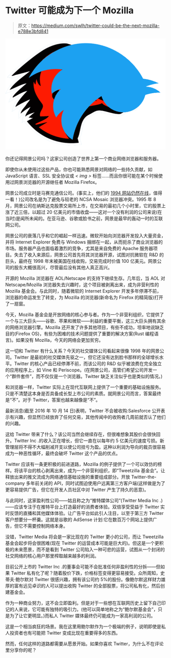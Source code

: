 # Twitter 可能成为下一个 Mozilla

> 原文：<https://medium.com/swlh/twitter-could-be-the-next-mozilla-e788e3bfd841>

![](img/a1b80116abd21b366e599a70dcbc9589.png)

你还记得网景公司吗？这家公司创造了世界上第一个商业网络浏览器和服务器。

即使你从未使用过这些产品，你也可能熟悉网景对网络的一些持久贡献，如 JavaScript 语言、SSL 安全协议或 *< img >* 标签……而且你很可能在某个时候使用过网景浏览器的开源继任者 Mozilla Firefox。

网景公司成立时是马赛克通信公司。(事实上，他们的 [1994 网站仍然在线](http://home.mcom.com)，值得一看！)公司改名是为了避免与较老的 NCSA Mosaic 浏览器冲突。1995 年 8 月，网景公司在纳斯达克股票交易所上市，在交易的最初几个小时里，它的股票上涨了近三倍，以超过 20 亿美元的市值收盘——这对一个没有利润的公司来说(在当时)是闻所未闻的。在亚马逊、谷歌或脸书之前，网景是最早的轰动一时的互联网公司。

网景公司的衰落几乎和它的崛起一样迅速。微软开始向浏览器开发投入大量资金，并将 Internet Explorer 免费与 Windows 捆绑在一起，从而扼杀了商业浏览器的市场。服务器产品也面临着激烈的竞争，尤其是来自免费的 Apache 服务器项目。失去了收入来源后，网景公司首先将其浏览器开源，试图对抗微软在 R&D 的巨头，最终在 1998 年末被美国在线收购，交易完成时价值 100 亿美元。网景公司的股东大概很高兴，尽管最后没有其他人真正高兴。

开源的 Mozilla 浏览器在 AOL/Netscape 的支持下继续生存。几年后，当 AOL 对 Netscape/Mozilla 浏览器失去兴趣时，这个项目被剥离出来，成为非营利性的 Mozilla 基金会。与此同时，随着微软的 Internet Explorer 开发多年停滞不前，浏览器的命运发生了转变，为 Mozilla 的浏览器(新命名为 Firefox 的精简版)打开了一扇窗。

今天，Mozilla 基金会是开放网络的核心参与者。作为一个非营利组织，它提供了一个与三大巨头——谷歌、苹果和微软——利益的重要平衡，这三大巨头拥有其余的网络浏览器引擎。Mozilla 还开发了许多其他项目，有些不成功，坦率地说缺乏目的(Firefox OS)，有些为困难的技术问题提供了重要的解决方案(Rust 编程语言)。如果没有 Mozilla，今天的网络会更加贫穷。

这一切和 Twitter 有什么关系？今天的社交媒体公司看起来很像 1998 年的网景公司。Twitter 是最初的社交媒体先驱之一，但它还没有达到脸书那样的全球增长水平。Twitter 的核心产品已经停滞不前，而该公司的 R&D 似乎被浪费在完全独立的应用程序上，如 Vine 和 Periscope。(在网景公司，高管们希望公司开发一个“群件套件”，而不仅仅是一个浏览器。Twitter 缺乏关注似乎也是类似的情况。)

和浏览器一样，Twitter 实际上在现代互联网上提供了一个重要的基础设施服务。只是不清楚这本身是否具备成长型上市公司的素质。就网景公司而言，答案最终是“不”。对于 Twitter，答案也越来越像是“不”。

最新消息(截至 2016 年 10 月 14 日)表明，Twitter 不会被收购:Salesforce 公开表示有兴趣，但显然已经放弃了任何交易，其他传闻中的收购者几周前就否认了他们的兴趣。

这给 Twitter 带来了什么？该公司当然会继续存在，但很难想象其股价会很快回升。Twitter Inc .的收入正在增长，但它一直在以每年约 5 亿美元的速度亏损。新管理层将不得不大幅削减开支以使公司扭亏为盈。这种以利润为导向的裁员很容易成为一种恶性循环，最终会破坏 Twitter 这个产品的优点。

Twitter 应该有一条更积极的前进道路，Mozilla 的例子提供了一个可以效仿的榜样。将该平台的核心剥离出来，成为一个非营利组织，即“Tweetzilla 基金会”。让释放出来的推文流成为网络通信基础设施的重要组成部分。开放 Twitter-the-company 多年前关闭的 API，同时试图迫使用户远离第三方客户端(这样做是为了更容易提供广告，但它在开发人员社区中对 Twitter 产生了持久的恶意)。

与此同时，这家盈利性公司——姑且称之为“推特媒体公司”(Twitter Media Inc .)——应该专注于在推特平台上打造最好的消费者体验。双倍享受受益于 Twitter 实时反馈的直播和其他媒体体验。让广告平台如此引人注目，以至于第三方 Twitter 客户想要分一杯羹。这就是谷歌的 AdSense 计划:它在数百万个网站上提供广告，但它不需要控制网络本身。

没错，Twitter Media 将会是一家比现在的 Twitter 更小的公司，而让 Tweetzilla 基金会起步将会很困难(现在 Twitter 的运营成本可能是巨大的)。但这是一个更积极的未来愿景，而不是看到 Twitter 公司陷入一种可悲的运营，试图从一个封闭的社交网络的核心用户那里榨取越来越多的利润。

目前公开上市的 Twitter Inc .的董事会可能不会批准任何非盈利性的分拆——但如果 Twitter 私有化了呢？随着股价下跌，价格标签变得更容易接受。众所周知，史蒂夫·鲍尔默对 Twitter 很感兴趣，拥有该公司约 5%的股份。像鲍尔默这样财力雄厚的富有远见卓识的人可以提出收购 Twitter 的全部股票，将公司私有化，然后创建基金会。

作为一种商业努力，这不会立即盈利。但是对于一些想在互联网历史上留下自己印记的人来说，它可能有独特的吸引力。(他可以简单地称之为“鲍尔默基金会”，只是为了让它更明显。)而私人 Twitter 媒体最终仍可能成为一家高利润的公司。

这是一个相当疯狂的场景。我在这里用鲍尔默作为一个极端的例子，说明即使是私人投资者也有可能把 Twitter 变成比现在重要得多的东西。

然而，任何这样的道路都需要从愿景开始。如果你喜欢 Twitter，为什么不在评论里分享你的呢？